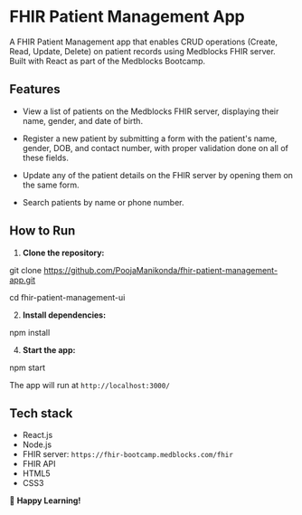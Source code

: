# FHIR Patient Management App

A FHIR Patient Management app that enables CRUD operations (Create, Read, Update, Delete) on patient records using Medblocks FHIR server.  
Built with React as part of the Medblocks Bootcamp.

## Features

- View a list of patients on the Medblocks FHIR server, displaying their name, gender, and date of birth.

- Register a new patient by submitting a form with the patient's name, gender, DOB, and contact number, with proper validation done on all of these fields.

- Update any of the patient details on the FHIR server by opening them on the same form.
  
- Search patients by name or phone number.

## How to Run

1. **Clone the repository:**
   
git clone https://github.com/PoojaManikonda/fhir-patient-management-app.git

cd fhir-patient-management-ui

2. **Install dependencies:**
   
npm install

4. **Start the app:**
   
npm start

The app will run at `http://localhost:3000/`

## Tech stack

- React.js
- Node.js
- FHIR server: `https://fhir-bootcamp.medblocks.com/fhir`
- FHIR API
- HTML5
- CSS3

🌟 **Happy Learning!**

